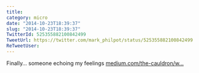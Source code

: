 ```yaml
---
title: 
category: micro
date: "2014-10-23T18:39:37"
slug: "2014-10-23T18:39:37"
TwitterId: 525355882100842499
TweetUrl: https://twitter.com/mark_philpot/status/525355882100842499
ReTweetUser: 
---
```


Finally… someone echoing my feelings [medium.com/the-cauldron/w…](https://medium.com/the-cauldron/why-gamergaters-piss-me-the-f-off-a7e4c7f6d8a6)